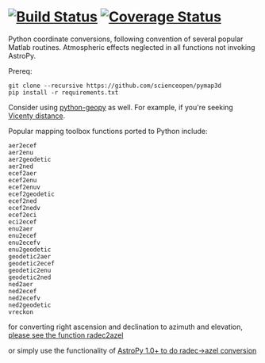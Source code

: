 
[![Build Status](https://travis-ci.org/scienceopen/pymap3d.svg)](https://travis-ci.org/scienceopen/pymap3d)
[![Coverage Status](https://coveralls.io/repos/scienceopen/pymap3d/badge.svg)](https://coveralls.io/r/scienceopen/pymap3d)
==============

Python coordinate conversions, following convention of several popular Matlab routines. Atmospheric effects neglected in all functions not invoking AstroPy.

Prereq:
```
git clone --recursive https://github.com/scienceopen/pymap3d
pip install -r requirements.txt
```
 
Consider using [python-geopy](https://pypi.python.org/pypi/geopy) as well.
For example, if you're seeking [Vicenty distance](http://geopy.readthedocs.org/en/latest/#module-geopy.distance).

Popular mapping toolbox functions ported to Python include:
```
aer2ecef
aer2enu
aer2geodetic
aer2ned
ecef2aer
ecef2enu
ecef2enuv
ecef2geodetic
ecef2ned
ecef2nedv
ecef2eci
eci2ecef
enu2aer
enu2ecef
enu2ecefv
enu2geodetic
geodetic2aer
geodetic2ecef
geodetic2enu
geodetic2ned
ned2aer
ned2ecef
ned2ecefv
ned2geodetic 
vreckon
```
for converting right ascension and declination to azimuth and elevation, [please see the function radec2azel](https://github.com/scienceopen/astrometry/)

or simply use the functionality of [AstroPy 1.0+ to do radec->azel conversion](http://astropy.readthedocs.org/en/v1.0/whatsnew/1.0.html#support-for-alt-az-coordinates)
